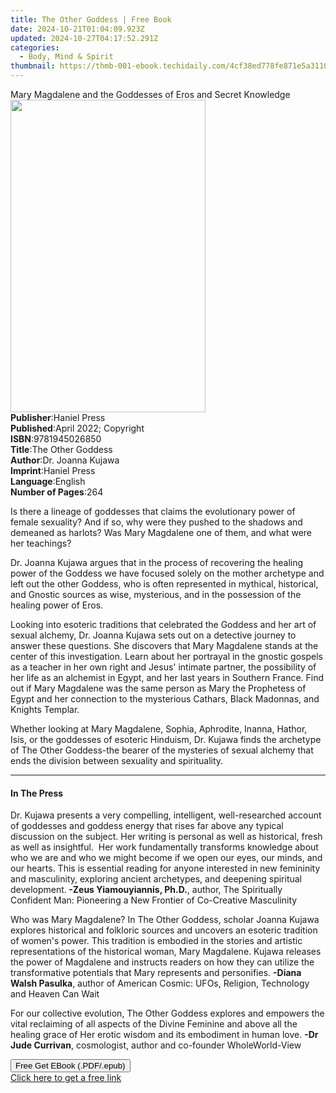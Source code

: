 ```yaml
---
title: The Other Goddess | Free Book
date: 2024-10-21T01:04:09.923Z
updated: 2024-10-27T04:17:52.291Z
categories:
  - Body, Mind & Spirit
thumbnail: https://thmb-001-ebook.techidaily.com/4cf38ed778fe871e5a3110a821922f0cfea0ca6b8b1ad7824c0783540600e1aa.jpg
---
```

<main id="book-container">
  <div class="flex flex-col">
    <div class="book-brief flex-1 py-6 px-4 sm:p-6 md:py-10 md:px-8">
      <!-- brief-->
      <div class="book-brief-main">
        Mary Magdalene and the Goddesses of Eros and Secret Knowledge
      </div>
    </div>
    <div
      class="book-meta-info flex-1 grid gap-4 col-start-1 col-end-3 row-start-1 sm:mb-6 sm:grid-cols-4 lg:gap-6 lg:col-start-2 lg:row-end-6 lg:row-span-6 lg:mb-0"
    >
      <div
        class="book-meta-info-left place-content-center mt-4 p-4 text-sm leading-6 col-start-2 col-span-2 dark:text-slate-400"
      >
        <img
          class="w-full h-500 object-cover rounded-lg sm:h-255 sm:col-span-2 lg:col-span-full"
          src="https://img-001-ebook.techidaily.com/79ada12dc039a979ca9efc1bddd855e3194cbdfe841b82be09c53f76ae0bf3a4.jpg"
          alt=""
          width="312"
          height="500"
        />
      </div>
      <div
        class="book-meta-info-right mt-2 col-start-1 row-start-2 col-span-3 self-center"
      >
        <!-- meta data  -->
        <div class="flex flex-col px-4 md:px-8">
          <div class="flex-1">
            <strong>Publisher</strong>:<span class="px-2">Haniel Press</span>
          </div>
          <div class="flex-1">
            <strong>Published</strong>:<span class="px-2"
              >April 2022; Copyright</span
            >
          </div>
          <div class="flex-1">
            <strong>ISBN</strong>:<span class="px-2">9781945026850</span>
          </div>
          <div class="flex-1">
            <strong>Title</strong>:<span class="px-2">The Other Goddess</span>
          </div>
          <div class="flex-1">
            <strong>Author</strong>:<span class="px-2">Dr. Joanna Kujawa</span>
          </div>
          <div class="flex-1">
            <strong>Imprint</strong>:<span class="px-2">Haniel Press</span>
          </div>
          <div class="flex-1">
            <strong>Language</strong>:<span class="px-2">English</span>
          </div>
          <div class="flex-1">
            <strong>Number of Pages</strong>:<span class="px-2">264</span>
          </div>
        </div>
      </div>
    </div>
    <div class="book-description flex-1 py-6 px-4 sm:p-6 md:py-10 md:px-8">
      <div class="book-description-main">
        <div accordion-content="" id="description">
          <p>
            Is there a lineage of goddesses that claims the evolutionary power
            of female sexuality? And if so, why were they pushed to the shadows
            and demeaned as harlots? Was Mary Magdalene one of them, and what
            were her teachings?
          </p>
          <p>
            Dr. Joanna Kujawa argues that in the process of recovering the
            healing power of the Goddess we have focused solely on the mother
            archetype and left out the other Goddess, who is often represented
            in mythical, historical, and Gnostic sources as wise, mysterious,
            and in the possession of the healing power of Eros.
          </p>
          <p>
            Looking into esoteric traditions that celebrated the Goddess and her
            art of sexual alchemy, Dr. Joanna Kujawa sets out on a detective
            journey to answer these questions. She discovers that Mary Magdalene
            stands at the center of this investigation. Learn about her
            portrayal in the gnostic gospels as a teacher in her own right and
            Jesus' intimate partner, the possibility of her life as an alchemist
            in Egypt, and her last years in Southern France. Find out if Mary
            Magdalene was the same person as Mary the Prophetess of Egypt and
            her connection to the mysterious Cathars, Black Madonnas, and
            Knights Templar.
          </p>
          <p>
            Whether looking at Mary Magdalene, Sophia, Aphrodite, Inanna,
            Hathor, Isis, or the goddesses of esoteric Hinduism, Dr. Kujawa
            finds the archetype of The Other Goddess-the bearer of the mysteries
            of sexual alchemy that ends the division between sexuality and
            spirituality.
          </p>
        </div>
        <div class="accordion-fader"></div>
      </div>
    </div>
    <div class="book-excerpts flex-1 py-6 px-4 sm:p-6 md:py-10 md:px-8">
      <!-- excerpts-->
      <div class="book-excerpts-main">
        <hr />
        <h4 class="placeholder placeholder-heading">
          <span>In The Press</span>
        </h4>
        <p></p>
        <p>
          Dr. Kujawa presents a very compelling, intelligent, well-researched
          account of goddesses and goddess energy that rises far above any
          typical discussion on the subject.&nbsp;Her writing is personal as
          well as historical, fresh as well as insightful. &nbsp;Her work
          fundamentally transforms knowledge about who we are and who we might
          become if we open our eyes, our minds, and our hearts. This is
          essential reading for anyone interested in new femininity and
          masculinity, exploring ancient archetypes, and deepening spiritual
          development.<strong> -Zeus Yiamouyiannis, Ph.D.</strong>, author, The
          Spiritually Confident Man: Pioneering a New Frontier of Co-Creative
          Masculinity
        </p>
        <p>
          Who was Mary Magdalene? In The Other Goddess, scholar Joanna Kujawa
          explores historical and folkloric sources and uncovers an esoteric
          tradition of women's power. This tradition is embodied in the stories
          and artistic representations of the historical woman, Mary Magdalene.
          Kujawa releases the power of Magdalene and instructs readers on how
          they can utilize the transformative potentials that Mary represents
          and personifies. <strong>-Diana Walsh Pasulka</strong>, author of
          American Cosmic: UFOs, Religion, Technology and Heaven Can Wait
        </p>
        <p>
          For our collective evolution, The Other Goddess explores and empowers
          the vital reclaiming of all aspects of the Divine Feminine and above
          all the healing grace of Her erotic wisdom and its embodiment in human
          love. <strong>-Dr Jude Currivan</strong>, cosmologist, author and
          co-founder WholeWorld-View
        </p>
        <p></p>
      </div>
    </div>
    <div
      class="book-about-author flex-1 py-6 px-4 sm:p-6 md:py-10 md:px-8"
    ></div>
    <div class="book-free-get flex-1 py-6 px-4 sm:p-6 md:py-10 md:px-8">
      <button
        id="btn-free-get"
        class="bg-blue-500 hover:bg-blue-700 text-white font-bold py-2 px-4 rounded"
      >
        Free Get EBook (.PDF/.epub)
      </button>
      <div id="countdown-display" class="px-2 text-lg mt-2"></div>
      <a
        id="free-link"
        class="hidden bg-blue-500 hover:bg-blue-700 text-white font-bold py-2 px-4 rounded"
        href="https://www.ebooks.com/en-us/book/210508066/the-other-goddess/dr-joanna-kujawa/"
        target="_blank"
        >Click here to get a free link</a
      >
    </div>
    <script>
      let countdownTime = 0;
      let countdownInterval = null;
      document
        .getElementById('btn-free-get')
        .addEventListener('click', startCountdown);
      function startCountdown() {
        countdownTime = new Date().getTime() + 60000 * 3;
        countdownInterval = setInterval(updateCountdown, 1000);
        document.getElementById('btn-free-get').disabled = true;
        document
          .getElementById('btn-free-get')
          .classList.add('bg-gray-500', 'cursor-not-allowed');
      }
      function updateCountdown() {
        let currentTime = new Date().getTime();
        let timeLeft = countdownTime - currentTime;
        let secondsLeft = Math.floor(timeLeft / 1000);
        document.getElementById('countdown-display').innerHTML =
          `Remaining time: ${secondsLeft} seconds.`;
        if (secondsLeft <= 0) {
          clearInterval(countdownInterval);
          document.getElementById('btn-free-get').classList.add('hidden');
          document.getElementById('free-link').classList.remove('hidden');
          document.getElementById('countdown-display').innerHTML = '';
        }
      }
    </script>
  </div>
</main>

<ins class="adsbygoogle"
      style="display:block"
      data-ad-client="ca-pub-7571918770474297"
      data-ad-slot="8358498916"
      data-ad-format="auto"
      data-full-width-responsive="true"></ins>
    